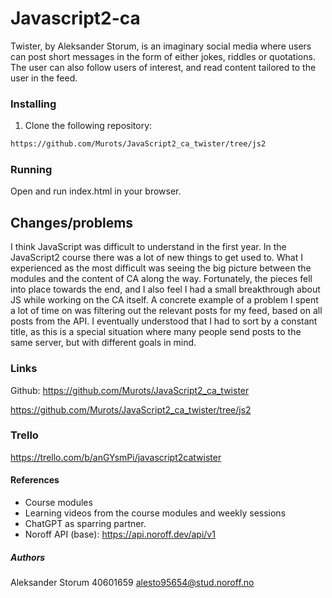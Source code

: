 # Javascript2-ca

Twister, by Aleksander Storum, is an imaginary social media where users can post short messages in the form of either jokes, riddles or quotations. The user can also follow users of interest, and read content tailored to the user in the feed.

### Installing

1. Clone the following repository:

```bash
https://github.com/Murots/JavaScript2_ca_twister/tree/js2
```

### Running

Open and run index.html in your browser.

## Changes/problems

I think JavaScript was difficult to understand in the first year. In the JavaScript2 course there was a lot of new things to get used to. What I experienced as the most difficult was seeing the big picture between the modules and the content of CA along the way. Fortunately, the pieces fell into place towards the end, and I also feel I had a small breakthrough about JS while working on the CA itself. A concrete example of a problem I spent a lot of time on was filtering out the relevant posts for my feed, based on all posts from the API. I eventually understood that I had to sort by a constant title, as this is a special situation where many people send posts to the same server, but with different goals in mind.

### Links

Github:
https://github.com/Murots/JavaScript2_ca_twister

https://github.com/Murots/JavaScript2_ca_twister/tree/js2

### Trello

https://trello.com/b/anGYsmPi/javascript2catwister

#### References

- Course modules
- Learning videos from the course modules and weekly sessions
- ChatGPT as sparring partner.
- Noroff API (base): https://api.noroff.dev/api/v1

##### Authors

Aleksander Storum
40601659
alesto95654@stud.noroff.no
